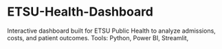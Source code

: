 # ETSU-Health-Dashboard
Interactive dashboard built for ETSU Public Health to analyze admissions, costs, and patient outcomes. Tools: Python, Power BI, Streamlit,
